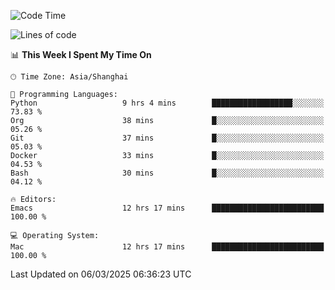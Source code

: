 <!--START_SECTION:waka-->
![Code Time](http://img.shields.io/badge/Code%20Time-2%2C563%20hrs%2047%20mins-blue)

![Lines of code](https://img.shields.io/badge/From%20Hello%20World%20I%27ve%20Written-335.2%20thousand%20lines%20of%20code-blue)

📊 **This Week I Spent My Time On** 

```text
🕑︎ Time Zone: Asia/Shanghai

💬 Programming Languages: 
Python                   9 hrs 4 mins        ██████████████████░░░░░░░   73.83 % 
Org                      38 mins             █░░░░░░░░░░░░░░░░░░░░░░░░   05.26 % 
Git                      37 mins             █░░░░░░░░░░░░░░░░░░░░░░░░   05.03 % 
Docker                   33 mins             █░░░░░░░░░░░░░░░░░░░░░░░░   04.53 % 
Bash                     30 mins             █░░░░░░░░░░░░░░░░░░░░░░░░   04.12 % 

🔥 Editors: 
Emacs                    12 hrs 17 mins      █████████████████████████   100.00 % 

💻 Operating System: 
Mac                      12 hrs 17 mins      █████████████████████████   100.00 % 
```


 Last Updated on 06/03/2025 06:36:23 UTC
<!--END_SECTION:waka-->
